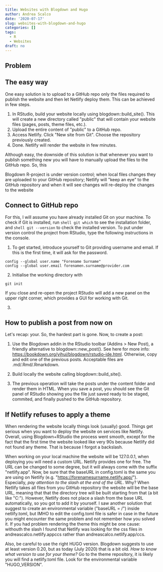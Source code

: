 ```yaml
---
title: Websites with Blogdown and Hugo
author: Andrea Scalco
date: '2020-07-17'
slug: websites-with-blogdown-and-hugo
categories: []
tags:
  - R
  - Websites
draft: no
---
```



## Problem


## The easy way

One easy solution is to upload to a GitHub repo only the files required to publish the website and then let Netlify deploy them. This can be achieved in few steps.

1. In RStudio, build your website locally using blogdown::build_site(). This will create a new directory called "public" that will contain your website files (pages, posts, theme files, etc.).
2. Upload the entire content of "public" to a GitHub repo.
3. Access Netlify. Click "New site from Git". Choose the repository previously created.
4. Done. Netlify will render the website in few minutes.

Although easy, the downside of this solution is that whenever you want to publish something new you will have to manually upload the files to the GitHub repo. So, this 



 Blogdown R-project is under version control; when local files changes they are  uploaded to your GitHub repository; Netlify will "keep an eye" to the GitHub repository and when it will see changes will re-deploy the changes to the website


## Connect to GitHub repo

For this, I will assume you have already installed Git on your machine. To check if Git is installed, run ```shell git which``` to see the installation folder, and ```shell git --version``` to check the installed version. To put under version control the project from RStudio, type the following instructions in the console.

1. To get started, introduce yourself to Git providing username and email. If this is the first time, it will ask for the password.
```shell
config --global user.name "Forename Surname"
config --global user.email forenamen.surname@provider.com 
```

2. Initialise the working directory with
```shell
git init 
```
If you close and re-open the project RStudio will add a new panel on the upper right corner, which provides a GUI for working with Git.

3. 


## How to publish a post from now on
Let's recap: your. So, the hardest part is gone. Now, to create a post:

1. Use the Blogdown addin in the RStudio toolbar (Addins > New Post), a friendly alternative to blogdown::new_post(). See here for more info: https://bookdown.org/yihui/blogdown/rstudio-ide.html. Otherwise, copy and edit one of the previous posts. Acceptable files are .md/.Rmd/.Rmarkdown.

2. Build locally the website calling blogdown::build_site().

3. The previous operation will take the posts under the content folder and render them in HTML. When you save a post, you should see the Git panel of RStudio showing you the file just saved ready to be staged, commited, and finally pushed to the GitHub repository.

## If Netlify refuses to apply a theme 
When rendering the website locally things look (usually) good. Things get serious when you want to deploy the website on services like Netlify. Overall, using Blogdown+RStudio the process went smooth, except for the fact that the first time the website looked like very 90s because Netlify did not found any theme. That is because I forgot a backslash. 

When working on your local machine the website will be 127.0.0.1, when deploying you will need a custom URL. Netlify provides one for free. The URL can be changed to some degree, but it will always come with the suffix "netlify.app". Now, be sure that the baseURL in config.toml is the same you are using on Netlify (e.g. "https://forenamesurname.netlify.app/"). Especially, *pay attention to the slash at the end of the URL*. Why? When Netlify takes all files from you GitHub repository the website will be the base URL, meaning that that the directory tree will be built starting from that (a bit like "C:"). However, Netlify does not place a slash from the base URL automatically, so you got to add it by yourself. I saw another solution that suggest to create an environmental variable ("baseURL = /") inside netlify.toml, but IMHO to edit the config.toml file is safer in case in the future you might encounter the same problem and not remember how you solved it. If you had problem rendering the theme this might be one cause: withouth the slash I found that Netlify was looking for the css files in andreascalco.netlify.appccs rather than andreascalco.netlify.app/ccs.

Also, be careful to use the right HUGO version. Blogdown suggests to use at least version 0.20, but as today (July 2020) that is a bit old. *How to know what version to use for your theme?* Go to the theme repository, it is likely you will find a netlify.toml file. Look for the environmental variable "HUGO_VERSION". 
